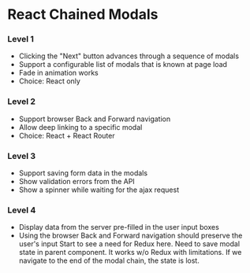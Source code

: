 # React Chained Modals

### Level 1

 - Clicking the "Next" button advances through a sequence of modals
 - Support a configurable list of modals that is known at page load
 - Fade in animation works
 - Choice: React only
 
### Level 2

 - Support browser Back and Forward navigation
 - Allow deep linking to a specific modal
 - Choice: React + React Router
 
### Level 3

 - Support saving form data in the modals
 - Show validation errors from the API
 - Show a spinner while waiting for the ajax request

### Level 4

 - Display data from the server pre-filled in the user input boxes
 - Using the browser Back and Forward navigation should preserve the user's input
   Start to see a need for Redux here. Need to save modal state in parent component.
   It works w/o Redux with limitations. If we navigate to the end of the modal chain, the state is lost.
